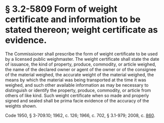 # § 3.2-5809 Form of weight certificate and information to be stated thereon; weight certificate as evidence.

<p>The Commissioner shall prescribe the form of weight certificate to be used by a licensed public weighmaster. The weight certificate shall state the date of issuance, the kind of property, produce, commodity, or article weighed, the name of the declared owner or agent of the owner or of the consignee of the material weighed, the accurate weight of the material weighed, the means by which the material was being transported at the time it was weighed, and such other available information as may be necessary to distinguish or identify the property, produce, commodity, or article from others of like kind. Such weight certificate when so made and properly signed and sealed shall be prima facie evidence of the accuracy of the weights shown.</p><p>Code 1950, § 3-709.10; 1962, c. 126; 1966, c. 702, § 3.1-979; 2008, c. <a href='http://lis.virginia.gov/cgi-bin/legp604.exe?081+ful+CHAP0860'>860</a>.</p>